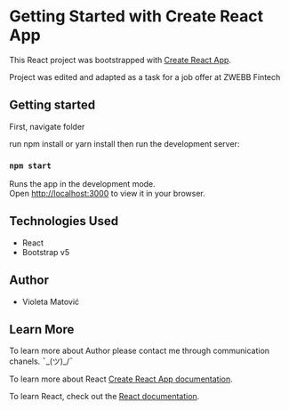 # Getting Started with Create React App

This React project was bootstrapped with [Create React App](https://github.com/facebook/create-react-app).

Project was edited and adapted as a task for a job offer at ZWEBB Fintech

## Getting started

First, navigate folder

run npm install
or
yarn install
then run the development server:

### `npm start`

Runs the app in the development mode.\
Open [http://localhost:3000](http://localhost:3000) to view it in your browser.

## Technologies Used

- React
- Bootstrap v5

## Author

- Violeta Matović

## Learn More

To learn more about Author please contact me through communication chanels. ¯\_(ツ)\_/¯

To learn more about React [Create React App documentation](https://facebook.github.io/create-react-app/docs/getting-started).

To learn React, check out the [React documentation](https://reactjs.org/).
